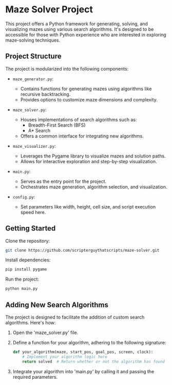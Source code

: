 # Maze Solver Project

This project offers a Python framework for generating, solving, and visualizing mazes using various search algorithms. It's designed to be accessible for those with Python experience who are interested in exploring maze-solving techniques.

## Project Structure

The project is modularized into the following components:

- `maze_generator.py`:
  - Contains functions for generating mazes using algorithms like recursive backtracking.
  - Provides options to customize maze dimensions and complexity.

- `maze_solver.py`:
  - Houses implementations of search algorithms such as:
    - Breadth-First Search (BFS)
    - A* Search
  - Offers a common interface for integrating new algorithms.

- `maze_visualizer.py`:
  - Leverages the Pygame library to visualize mazes and solution paths.
  - Allows for interactive exploration and step-by-step visualization.

- `main.py`:
  - Serves as the entry point for the project.
  - Orchestrates maze generation, algorithm selection, and visualization.

- `config.py`:
   - Set parameters like width, height, cell size, and script execution speed here.
## Getting Started

Clone the repository:

```bash
git clone https://github.com/scripterguythatscripts/maze-solver.git
```

Install dependencies:

```bash
pip install pygame
```

Run the project:

```bash
python main.py
```

## Adding New Search Algorithms

The project is designed to facilitate the addition of custom search algorithms. Here's how:

1. Open the 'maze_solver.py' file.
2. Define a function for your algorithm, adhering to the following signature:

    ```python
    def your_algorithm(maze, start_pos, goal_pos, screen, clock):
        # Implement your algorithm logic here
        return solved  # Return whether or not the algorithm has found an exit
    ```

3. Integrate your algorithm into 'main.py' by calling it and passing the required parameters.

